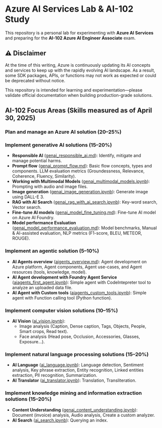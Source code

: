 # Azure AI Services Lab & AI-102 Study

This repository is a personal lab for experimenting with **Azure AI Services** and preparing for the **AI-102 Azure AI Engineer Associate** exam.

## ⚠️ Disclaimer

At the time of this writing, Azure is continuously updating its AI concepts and services to keep up with the rapidly evolving AI landscape. As a result, some SDK packages, APIs, or functions may not work as expected or could be deprecated without notice. 

This repository is intended for learning and experimentation—please validate official documentation when building production-grade solutions.


## AI-102 Focus Areas (Skills measured as of April 30, 2025)

### Plan and manage an Azure AI solution (20–25%)

### Implement generative AI solutions (15–20%)

- **Responsible AI** ([genai_responsible_ai.md](genai_responsible_ai.md)): Identify, mitigate and manage potential harms.
- **Prompt flow** ([genai_prompt_flow.md](genai_prompt_flow.md)): Basic flow concepts, types and components. LLM evaluation metrics (Groundessness, Relevance, Coherence, Fluency, Similarity).
- **Working with Multimodal Models** ([genai_multimodal_models.ipynb](genai_multimodal_models.ipynb)): Prompting with audio and image files.
- **Image generation** ([genai_image_generation.ipynb](genai_image_generation.ipynb)): Generate image using DALL-E 3.
- **RAG with AI Search** ([genai_rag_with_ai_search.ipynb](genai_rag_with_ai_search.ipynb)): Key-word search, Vector search.
- **Fine-tune AI models** ([genai_model_fine_tuning.md](genai_model_fine_tuning.md)): Fine-tune AI model on Azure AI Foundry.
- **Model performance Evaluation** ([genai_model_performance_evaluation.md](genai_model_performance_evaluation.md)): Model benchmarks, Manual & AI-assisted evaluation, NLP metrics (F1-score, BLEU, METEOR, ROUGE).

### Implement an agentic solution (5–10%)

- **AI Agents overview** ([aigents_overview.md](aigents_overview.md)): Agent development on Azure platform, Agent components, Agent use-cases, and Agent resources (tools, knowledge, model).
- **AI Agent development with Foundry Agent Service** ([aiagents_first_agent.ipynb](aiagents_first_agent.ipynb)): Simple agent with CodeIntepreter tool to analyze an uploaded data file.
- **AI Agent with Custom tools** ([aiagents_custom_tools.ipynb](aiagents_custom_tools.ipynb)): Simple agent with Function calling tool (Python function).

### Implement computer vision solutions (10–15%)

- **AI Vision** ([ai_vision.ipynb](ai_vision.ipynb)): 
    - Image analysis (Caption, Dense caption, Tags, Objects, People, Smart crops, Read text).
    - Face analysis (Head pose, Occlusion, Accessories, Glasses, Exposure...).

### Implement natural language processing solutions (15–20%)

- **AI Language** ([ai_language.ipynb](ai_language.ipynb)): Language detection, Sentiment analysis, Key phrase extraction, Entity recognition, Linked entities extraction, PII recognition, Summarization.
- **AI Translator** ([ai_translator.ipynb](ai_translator.ipynb)): Translation, Transliteration.

### Implement knowledge mining and information extraction solutions (15–20%)
- **Content Understanding** ([genai_content_understanding.ipynb](genai_content_understanding.ipynb)): Document (invoice) analysis, Audio analysis, Create a custom analyzer.
- **AI Search** ([ai_search.ipynb](ai_search.ipynb)): Querying an index.
